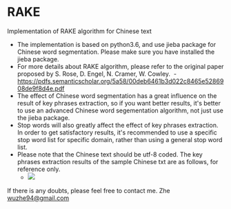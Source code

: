 # RAKE
Implementation of RAKE algorithm for Chinese text

- The implementation is based on python3.6, and use jieba package for Chinese word segmentation. 
  Please make sure you have installed the jieba package.
- For more details about RAKE algorithm, please refer to the original paper proposed by S. Rose, D. Engel, N. Cramer, W. Cowley.
  - https://pdfs.semanticscholar.org/5a58/00deb6461b3d022c8465e5286908de9f8d4e.pdf
- The effect of Chinese word segmentation has a great influence on the result of key phrases extraction, so if you want better results, it's better to use an advanced Chinese word segementation algorithm, not just use the jieba package.
- Stop words will also greatly affect the effect of key phrases extraction. In order to get satisfactory results, it's recommended to use a specific stop word list for specific domain, rather than using a general stop word list.
- Please note that the Chinese text should be utf-8 coded. 
  The key phrases extraction results of the sample Chinese txt are as follows, for reference only.
  - ![](https://github.com/wuzhe94/RAKE/blob/master/img/keyPhrases.jpg)
  
If there is any doubts, please feel free to contact me.
Zhe
wuzhe94@gmail.com

